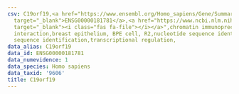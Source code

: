 ```yaml
---
csv: C19orf19,<a href="https://www.ensembl.org/Homo_sapiens/Gene/Summary?db=core;g=ENSG00000181781"
  target="_blank">ENSG00000181781</a>,<a href="https://www.ncbi.nlm.nih.gov/pubmed/22863008"
  target="_blank"><i class="fas fa-file"></i></a>",chromatin immunoprecipitation assay,direct
  interaction,breast epithelium, BPE cell, R2,nucleotide sequence identification,nucleotide
  sequence identification,transcriptional regulation,
data_alias: C19orf19
data_id: ENSG00000181781
data_numevidence: 1
data_species: Homo sapiens
data_taxid: '9606'
title: C19orf19
---
```

